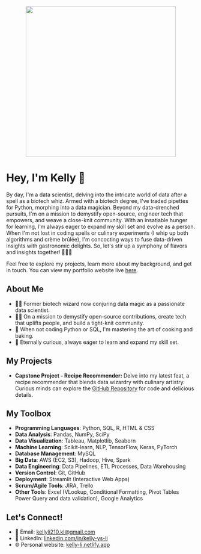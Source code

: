 <div id="header" align="center">
  <img src="https://thumbs.gfycat.com/GlisteningAggravatingJunebug-size_restricted.gif" width="400"/>
</div>

# Hey, I'm Kelly 👋
By day, I'm a data scientist, delving into the intricate world of data after a spell as a biotech whiz. Armed with a biotech degree, I've traded pipettes for Python, morphing into a data magician. Beyond my data-drenched pursuits, I'm on a mission to demystify open-source, engineer tech that empowers, and weave a close-knit community. With an insatiable hunger for learning, I'm always eager to expand my skill set and evolve as a person. When I'm not lost in coding spells or culinary experiments (I whip up both algorithms and crème brûlée), I'm concocting ways to fuse data-driven insights with gastronomic delights. So, let's stir up a symphony of flavors and insights together! 🚀🔮🍳

Feel free to explore my projects, learn more about my background, and get in touch. You can view my portfolio website live [here](https://kelly-li.netlify.app/).

## About Me
- 🧙‍♂️ Former biotech wizard now conjuring data magic as a passionate data scientist.
- 👨‍💻 On a mission to demystify open-source contributions, create tech that uplifts people, and build a tight-knit community.
- 🍴 When not coding Python or SQL, I'm mastering the art of cooking and baking.
- 🌱 Eternally curious, always eager to learn and expand my skill set.

## My Projects

- **Capstone Project - Recipe Recommender:** Delve into my latest feat, a recipe recommender that blends data wizardry with culinary artistry. Curious minds can explore the [GitHub Repository](https://github.com/kli210/recipe_recommender_capstone) for code and delicious details.

## My Toolbox
- **Programming Languages**: Python, SQL, R, HTML & CSS
- **Data Analysis**: Pandas, NumPy, SciPy
- **Data Visualization**: Tableau, Matplotlib, Seaborn
- **Machine Learning**: Scikit-learn, NLP, TensorFlow, Keras, PyTorch
- **Database Management**: MySQL
- **Big Data**: AWS (EC2, S3), Hadoop, Hive, Spark
- **Data Engineering**: Data Pipelines, ETL Processes, Data Warehousing
- **Version Control**: Git, GitHub
- **Deployment**: Streamlit (Interactive Web Apps)
- **Scrum/Agile Tools**: JIRA, Trello
- **Other Tools**: Excel (VLookup, Conditional Formatting, Pivot Tables Power Query and data validation), Google Analytics

## Let's Connect!
- 📧 Email: [kellyli210.kl@gmail.com](mailto:kellyli210.kl@gmail.com)
- 🔗 LinkedIn: [linkedin.com/in/kelly-ys-li](https://www.linkedin.com/in/kli210/)
- 🌐 Personal website: [kelly-li.netlify.app](https://kelly-li.netlify.app/)

